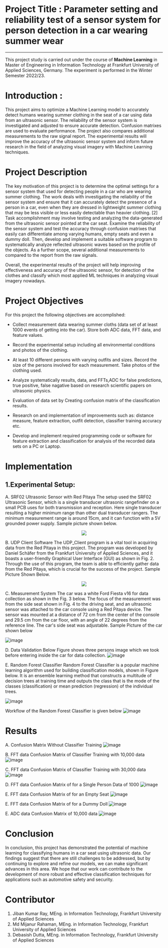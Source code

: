 # Project Title : Parameter setting and reliability test of a sensor system for person detection in a car wearing summer wear
-----------------------------------------------------------------------------------------------------------------------------
This project study is carried out under the course of **Machine Learning** in Master of Engineering in Information Technology at Frankfurt University of Applied Sciences, Germany. The experiment is performed in the Winter Semester 2022/23.

# Introduction : 

This project aims to optimize a Machine Learning model to accurately detect humans wearing summer clothing in the seat of a car using data from an ultrasonic sensor. The reliability of the sensor system is investigated and adjusted to ensure accurate detection. Confusion matrixes are used to evaluate performance. The project also compares additional measurements to the raw signal report. The experimental results will improve the accuracy of the ultrasonic sensor system and inform future research in the field of analyzing visual imagery with Machine Learning techniques.

**Project Description**
========================

The key motivation of this project is to determine the optimal settings for a sensor system that used for detecting people in a car who are wearing summer clothing. The work deals with investigating the reliability of the sensor system and ensure that it can accurately detect the presence of a person in a car, even when they are dressed in lightweight summer clothing that may be less visible or less easily detectable than heavier clothing. [2] Task accomplishment may involve testing and analyzing the data-generated from the ultrasonic sensor pointed at the car seat. Examine the reliability of the sensor system and test the accuracy through confusion matrixes that easily can differentiate among varying humans, empty seats and even a dummy doll. Then, develop and implement a suitable software program to systematically analyze reflected ultrasonic waves based on the profile of the objects. As a further scope, several additional measurements to compared to the report from the raw signals.

Overall, the experimental results of the project will help improving effectiveness and accuracy of the ultrasonic sensor, for detection of the clothes and classify which most applied ML techniques in analyzing visual imagery nowadays.


**Project Objectives**
========================

For this project the following objectives are accomplished:

-	 Collect measurement data wearing summer cloths (data set of at least 1000 events of getting into the car). Store both ADC data, FFT data, and feature values.

-	 Record the experimental setup including all environmental conditions and photos of the clothing.

-	 At least 10 different persons with varying outfits and sizes. Record the size of the persons involved for each measurement. Take photos of the clothing used.

-  Analyze systematically results, data, and FFTs,ADC for false predictions, true positive, false nagative based on research scientific papers on ultrasonic physics.

-	 Evaluation of data set by Creating confusion matrix of the classification results.

-	 Research on and implementation of improvements such as: distance measure, feature extraction, outfit detection, classifier training accuracy etc.

-   Develop and implement required programming code or software for feature extraction and classification for analysis of the recorded data sets on a PC or Laptop.


**Implementation**
==================

1.Experimental Setup:
--------------------------------
A.	SRF02 Ultrasonic Sensor with Red Pitaya
The setup used the SRF02 Ultrasonic Sensor, which is a single transducer ultrasonic rangefinder on a small PCB uses for both transmission and reception. Here single transducer resulting a higher minimum range than other dual transducer rangers. The minimum measurement range is around 15cm, and it can function with a 5V grounded power supply. Sample picture shown below.

<p align="center">
  <img src="https://user-images.githubusercontent.com/74227867/229152556-8a63117c-9546-4423-a55e-53e52e278c9c.png">
</p>


B.	UDP Client Software
The UDP_Client program is a vital tool in acquiring data from the Red Pitaya in this project. The program was developed by Daniel Schäfer from the Frankfurt University of Applied Sciences, and it boasts a user-friendly Graphical User Interface (GUI) as shown in Fig. 2. Through the use of this program, the team is able to efficiently gather data from the Red Pitaya, which is crucial for the success of the project. Sample Picture Shown Below.

<p align="center">
  <img src="https://user-images.githubusercontent.com/74227867/229152785-e6728c95-6209-439c-9221-49b3015abd46.png">
</p>

C.	Measurement System
The car was a white Ford Fiesta v16 for data collection as shown in the Fig. 3 below. The focus of the measurement was from the side seat shown in Fig. 4 to the driving seat, and an ultrasonic sensor was attached to the car console using a Red Pitaya device. The sensor was mounted at a distance of 72 cm from the center of the console and 29.5 cm from the car floor, with an angle of 22 degrees from the reference line. The car's side seat was adjustable. Sample Picture of the car shown below

![image](https://user-images.githubusercontent.com/74227867/229152982-adbaf259-fb8e-4387-980c-95552fa576a8.png)

D.	Data Validation
Below Figure shows three persons image which we took before entering inside the car for data collection.
![image](https://user-images.githubusercontent.com/74227867/229153313-f2cab58f-546a-41fd-a786-183efc5c0452.png)  

E.	Random Forest Classifier
Random Forest Classifier is a popular machine learning algorithm used for building classification models, shown in Figure below. It is an ensemble learning method that constructs a multitude of decision trees at training time and outputs the class that is the mode of the classes (classification) or mean prediction (regression) of the individual trees.

![image](https://user-images.githubusercontent.com/74227867/229153547-10233b19-6f05-4682-a0dd-7e3d863758fe.png)

Workflow of the Random Forest Classifier is given below
![image](https://user-images.githubusercontent.com/74227867/229153609-a0cd22fa-960c-4dc8-99b2-0d249eb24190.png)


**Results**
==============

A.	Confusion Matrix Without Classifier Training
![image](https://user-images.githubusercontent.com/74227867/229154075-4eba4984-b66b-4932-ba21-ca2dcf1be0ab.png)

B.	FFT data Confusion Matrix of Classifier Training with 10,000 data
![image](https://user-images.githubusercontent.com/74227867/229154435-ebbcdf8a-0915-4510-b43f-fae6aaf610a1.png)

C.  FFT data Confusion Matrix of Classifier Training with 30,000 data
![image](https://user-images.githubusercontent.com/74227867/229154563-5b4089b1-7d2c-4ea7-8091-e215c90f5164.png)

D.  FFT data Confusion Matrix of for a Single Person Data of 1000
![image](https://user-images.githubusercontent.com/74227867/229154683-fbe06e14-be81-4d22-b8e2-580d20f58439.png)

E.  FFT data Confusion Matrix of for an Empty Seat
![image](https://user-images.githubusercontent.com/74227867/229154844-43eae168-4b1c-4d7a-a448-c3601944c765.png)

E.  FFT data Confusion Matrix of for a Dummy Doll
![image](https://user-images.githubusercontent.com/74227867/229155069-d3d52d76-f721-4e39-b6d4-013fa99d12e1.png)

E.  ADC data Confusion Matrix of 10,000 data
![image](https://user-images.githubusercontent.com/74227867/229155183-d301f8e0-93c7-4a7a-9524-403b617ed4de.png)

**Conclusion**
==============

In conclusion, this project has demonstrated the potential of machine learning for classifying humans in a car seat using ultrasonic data. Our findings suggest that there are still challenges to be addressed, but by continuing to explore and refine our models, we can make significant advances in this area. We hope that our work can contribute to the development of more robust and effective classification techniques for applications such as automotive safety and security.


**Contributor**
===============
1. Jiban Kumar  Ray, MEng. in Information Technology, Frankfurt University of Applied Sciences
2. Md Mijanur Rahaman, MEng. in Information Technology, Frankfurt University of Applied Sciences
3. Debasish Dutta, MEng. in Information Technology, Frankfurt University of Applied Sciences
